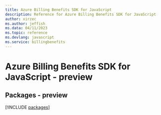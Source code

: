 ```yaml
---
title: Azure Billing Benefits SDK for JavaScript
description: Reference for Azure Billing Benefits SDK for JavaScript
author: xirzec
ms.author: jeffish
ms.data: 04/11/2023
ms.topic: reference
ms.devlang: javascript
ms.service: billingbenefits
---
```

# Azure Billing Benefits SDK for JavaScript - preview
## Packages - preview
[!INCLUDE [packages](billing-benefits-index.md)]